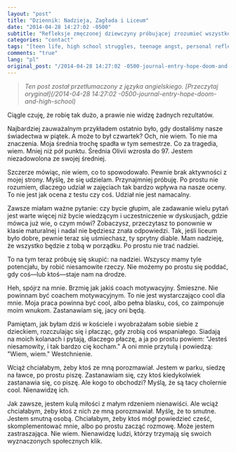 ```yaml
---
layout: "post"
title: "Dziennik: Nadzieja, Zagłada i Liceum"
date: "2014-04-28 14:27:02 -0500"
subtitle: "Refleksje zmęczonej dziewczyny próbującej zrozumieć wszystko"
categories: "contact"
tags: "[teen life, high school struggles, teenage angst, personal reflection, journaling, self-discovery, hope and motivation, school stress, social anxiety, adolescent thoughts, emotional writing, introspection, teenage identity, friendship, participation struggles]"
comments: "true"
lang: "pl"
original_post: "/2014-04-28 14:27:02 -0500-journal-entry-hope-doom-and-high-school"
---
```


> *Ten post został przetłumaczony z języka angielskiego. [Przeczytaj oryginał](/2014-04-28 14:27:02 -0500-journal-entry-hope-doom-and-high-school)*

Ciągle czuję, że robię tak dużo, a prawie nie widzę żadnych rezultatów.<!-- more -->

Najbardziej zauważalnym przykładem ostatnio było, gdy dostaliśmy nasze świadectwa w piątek. A może to był czwartek? Och, nie wiem. To nie ma znaczenia. Moja średnia trochę spadła w tym semestrze. Co za tragedia, wiem. Mniej niż pół punktu. Średnia Olivii wzrosła do 97. Jestem niezadowolona ze swojej średniej.

Szczerze mówiąc, nie wiem, co to spowodowało. Pewnie brak aktywności z mojej strony. Myślę, że się udzielam. Przynajmniej próbuję. Po prostu nie rozumiem, dlaczego udział w zajęciach tak bardzo wpływa na nasze oceny. To nie jest jak ocena z testu czy coś. Udział nie jest namacalny.

Zawsze miałam ważne pytanie: czy bycie głupim, ale zadawanie wielu pytań jest warte więcej niż bycie wiedzącym i uczestniczenie w dyskusjach, gdzie mówca już wie, o czym mówi? Zobaczysz, przeczytasz to ponownie w klasie maturalnej i nadal nie będziesz znała odpowiedzi. Tak, jeśli liceum było dobre, pewnie teraz się uśmiechasz, ty sprytny diable. Mam nadzieję, że wszystko będzie z tobą w porządku. Po prostu nie trać nadziei.

To na tym teraz próbuję się skupić: na nadziei. Wszyscy mamy tyle potencjału, by robić niesamowite rzeczy. Nie możemy po prostu się poddać, gdy coś—lub ktoś—staje nam na drodze.

Heh, spójrz na mnie. Brzmię jak jakiś coach motywacyjny. Śmieszne. Nie powinnam być coachem motywacyjnym. To nie jest wystarczająco cool dla mnie. Moja praca powinna być cool, albo pełna blasku, coś, co zaimponuje moim wnukom. Zastanawiam się, jacy oni będą.

Pamiętam, jak byłam dziś w kościele i wyobrażałam sobie siebie z dzieckiem, rozczulając się i płacząc, gdy zrobią coś wspaniałego. Siadają na moich kolanach i pytają, dlaczego płaczę, a ja po prostu powiem: "Jesteś niesamowity, i tak bardzo cię kocham." A oni mnie przytulą i powiedzą: "Wiem, wiem." Westchnienie.

Wciąż chciałabym, żeby ktoś ze mną porozmawiał. Jestem w parku, siedzę na ławce, po prostu piszę. Zastanawiam się, czy ktoś kiedykolwiek zastanawia się, co piszę. Ale kogo to obchodzi? Myślą, że są tacy cholernie cool. Nienawidzę ich.

Jak zawsze, jestem kulą miłości z małym rdzeniem nienawiści. Ale wciąż chciałabym, żeby ktoś z nich ze mną porozmawiał. Myślę, że to smutne. Jestem smutną osobą. Chciałabym, żeby ktoś mógł powiedzieć cześć, skomplementować mnie, albo po prostu zacząć rozmowę. Może jestem zastraszająca. Nie wiem. Nienawidzę ludzi, którzy trzymają się swoich wyznaczonych społecznych klik.